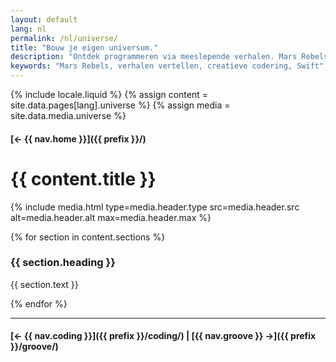 ```yaml
---
layout: default
lang: nl
permalink: /nl/universe/
title: "Bouw je eigen universum."
description: "Ontdek programmeren via meeslepende verhalen. Mars Rebels, ons sci-fi avontuur, maakt leren leuk en interactief."
keywords: "Mars Rebels, verhalen vertellen, creatieve codering, Swift"
---
```



{% include locale.liquid %}
{% assign content = site.data.pages[lang].universe %}
{% assign media = site.data.media.universe %}

#### [← {{ nav.home }}]({{ prefix }}/)

# {{ content.title }}

{% include media.html
  type=media.header.type
  src=media.header.src
  alt=media.header.alt
  max=media.header.max
%}

{% for section in content.sections %}
### {{ section.heading }}
{{ section.text }}

{% endfor %}

---

#### [← {{ nav.coding }}]({{ prefix }}/coding/) | [{{ nav.groove }} →]({{ prefix }}/groove/)